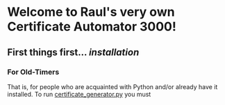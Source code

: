 # Welcome to Raul's very own Certificate Automator 3000!

## First things first... _installation_

### For Old-Timers
That is, for people who are acquainted with Python and/or already have it installed.
To run [certificate_generator.py](https://github.com/ralbso/python/blob/master/certificate_automator/certificate_generator.py)
you must

